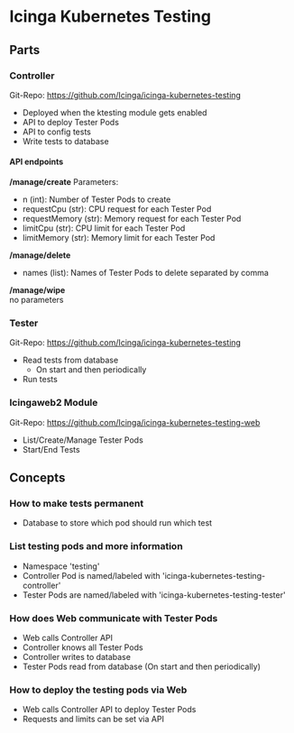 # Icinga Kubernetes Testing

## Parts

### Controller
Git-Repo: https://github.com/Icinga/icinga-kubernetes-testing
- Deployed when the ktesting module gets enabled
- API to deploy Tester Pods
- API to config tests
- Write tests to database

#### API endpoints

**/manage/create**
Parameters:
- n (int): Number of Tester Pods to create
- requestCpu (str): CPU request for each Tester Pod
- requestMemory (str): Memory request for each Tester Pod
- limitCpu (str): CPU limit for each Tester Pod
- limitMemory (str): Memory limit for each Tester Pod

**/manage/delete**
- names (list): Names of Tester Pods to delete separated by comma

**/manage/wipe**  
no parameters

### Tester
Git-Repo: https://github.com/Icinga/icinga-kubernetes-testing
- Read tests from database
  - On start and then periodically
- Run tests

### Icingaweb2 Module
Git-Repo: https://github.com/Icinga/icinga-kubernetes-testing-web
- List/Create/Manage Tester Pods 
- Start/End Tests

## Concepts

### How to make tests permanent
- Database to store which pod should run which test

### List testing pods and more information
- Namespace 'testing'
- Controller Pod is named/labeled with 'icinga-kubernetes-testing-controller'
- Tester Pods are named/labeled with 'icinga-kubernetes-testing-tester'

### How does Web communicate with Tester Pods
- Web calls Controller API
- Controller knows all Tester Pods
- Controller writes to database
- Tester Pods read from database (On start and then periodically)

### How to deploy the testing pods via Web
- Web calls Controller API to deploy Tester Pods
- Requests and limits can be set via API
